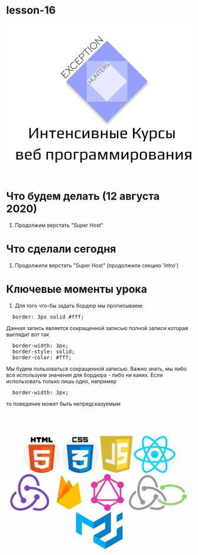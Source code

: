 # lesson-16
<p align="center">
  <img src="logos/eh-logo.svg" alt="Exception Hunters logo"/>
</p>
<br />

# Что будем делать (12 августа 2020)
1) Продолжим верстать "Super Host"

# Что сделали сегодня
1) Продолжили верстать "Super Host" (продолжили секцию 'intro')


# Ключевые моменты урока
1) Для того что-бы задать бордюр мы прописываем: 
<pre>
  border: 3px solid #fff;
</pre>
Данная запись является сокращенной записью полной записи которая выглядит вот так 
<pre>
  border-width: 3px;
  border-style: solid;
  border-color: #fff;
</pre>
Мы будем пользоваться сокращенной записью. Важно знать, мы либо все используем значения для бордюра - либо ни каких. Если использовать только лишь одно, например  
<pre>
  border-width: 3px; 
</pre>
то поведение может быть непредсказуемым

<br />
<br />
<br />
<p align="center">
  <img with="100" height="100" src="logos/html-5.svg" alt="html-logo"/>
  <img with="100" height="100" src="logos/css.svg" alt="css-logo"/>
  <img with="100" height="100" src="logos/javascript.svg" alt="js-logo"/>
  <img with="100" height="100" src="logos/react.svg" alt="react-logo"/>
  <img with="100" height="100" src="logos/redux.svg" alt="redux-logo"/>
  <img with="100" height="100" src="logos/firebase.svg" alt="firebase"/>
  <img with="100" height="100" src="logos/graphql.svg" alt="graphql"/>
  <img with="100" height="100" src="logos/redux-saga.svg" alt="redux-saga-logo"/>
  <img with="100" height="100" src="logos/material-ui-1.svg" alt="material-ui-logo"/>
</p>
